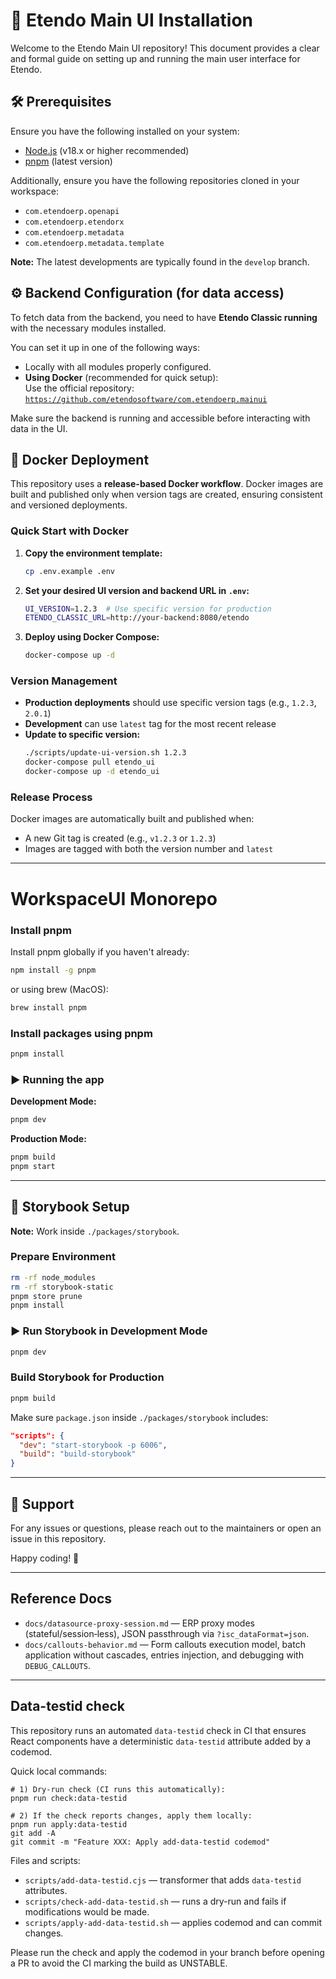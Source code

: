 # 🚀 Etendo Main UI Installation

Welcome to the Etendo Main UI repository! This document provides a clear and formal guide on setting up and running the main user interface for Etendo.

## 🛠 Prerequisites

Ensure you have the following installed on your system:

- [Node.js](https://nodejs.org/) (v18.x or higher recommended)
- [pnpm](https://pnpm.io/) (latest version)

Additionally, ensure you have the following repositories cloned in your workspace:

- `com.etendoerp.openapi`
- `com.etendoerp.etendorx`
- `com.etendoerp.metadata`
- `com.etendoerp.metadata.template`

**Note:** The latest developments are typically found in the `develop` branch.

## ⚙️ Backend Configuration (for data access)

To fetch data from the backend, you need to have **Etendo Classic running** with the necessary modules installed.

You can set it up in one of the following ways:

- Locally with all modules properly configured.
- **Using Docker** (recommended for quick setup):  
  Use the official repository:  
  [`https://github.com/etendosoftware/com.etendoerp.mainui`](https://github.com/etendosoftware/com.etendoerp.mainui)

Make sure the backend is running and accessible before interacting with data in the UI.

## 🐳 Docker Deployment

This repository uses a **release-based Docker workflow**. Docker images are built and published only when version tags are created, ensuring consistent and versioned deployments.

### Quick Start with Docker

1. **Copy the environment template:**
   ```bash
   cp .env.example .env
   ```

2. **Set your desired UI version and backend URL in `.env`:**
   ```bash
   UI_VERSION=1.2.3  # Use specific version for production
   ETENDO_CLASSIC_URL=http://your-backend:8080/etendo
   ```

3. **Deploy using Docker Compose:**
   ```bash
   docker-compose up -d
   ```

### Version Management

- **Production deployments** should use specific version tags (e.g., `1.2.3`, `2.0.1`)
- **Development** can use `latest` tag for the most recent release
- **Update to specific version:**
  ```bash
  ./scripts/update-ui-version.sh 1.2.3
  docker-compose pull etendo_ui
  docker-compose up -d etendo_ui
  ```

### Release Process

Docker images are automatically built and published when:
- A new Git tag is created (e.g., `v1.2.3` or `1.2.3`)
- Images are tagged with both the version number and `latest`

---

# WorkspaceUI Monorepo

### Install pnpm

Install pnpm globally if you haven't already:

```bash
npm install -g pnpm
```

or using brew (MacOS):

```bash
brew install pnpm
```

### Install packages using pnpm

```bash
pnpm install
```

### ▶️ Running the app

**Development Mode:**

```bash
pnpm dev
```

**Production Mode:**

```bash
pnpm build
pnpm start
```

---

## 📘 Storybook Setup

**Note:** Work inside `./packages/storybook`.

### Prepare Environment

```bash
rm -rf node_modules
rm -rf storybook-static
pnpm store prune
pnpm install
```

### ▶️ Run Storybook in Development Mode

```bash
pnpm dev
```

### Build Storybook for Production

```bash
pnpm build
```

Make sure `package.json` inside `./packages/storybook` includes:

```json
"scripts": {
  "dev": "start-storybook -p 6006",
  "build": "build-storybook"
}
```

---

## 📧 Support

For any issues or questions, please reach out to the maintainers or open an issue in this repository.

Happy coding! 🌟

---

## Reference Docs

- `docs/datasource-proxy-session.md` — ERP proxy modes (stateful/session‑less), JSON passthrough via `?isc_dataFormat=json`.
- `docs/callouts-behavior.md` — Form callouts execution model, batch application without cascades, entries injection, and debugging with `DEBUG_CALLOUTS`.

---

## Data-testid check

This repository runs an automated `data-testid` check in CI that ensures React components have a deterministic `data-testid` attribute added by a codemod.

Quick local commands:

```fish
# 1) Dry-run check (CI runs this automatically):
pnpm run check:data-testid

# 2) If the check reports changes, apply them locally:
pnpm run apply:data-testid
git add -A
git commit -m "Feature XXX: Apply add-data-testid codemod"

```

Files and scripts:
- `scripts/add-data-testid.cjs` — transformer that adds `data-testid` attributes.
- `scripts/check-add-data-testid.sh` — runs a dry-run and fails if modifications would be made.
- `scripts/apply-add-data-testid.sh` — applies codemod and can commit changes.

Please run the check and apply the codemod in your branch before opening a PR to avoid the CI marking the build as UNSTABLE.
